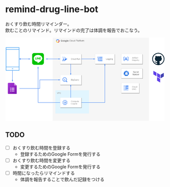 # remind-drug-line-bot

おくすり飲む時間リマインダー。  
飲むことのリマインド。リマインドの完了は体調を報告でおこなう。  

![アーキテクチャ](./images/architecture.png)  

## TODO

- [ ] おくすり飲む時間を登録する
  - 登録するためのGoogle Formを発行する
- [ ] おくすり飲む時間を変更する
  - 変更するためのGoogle Formを発行する
- [ ] 時間になったらリマインドする
  - 体調を報告することで飲んだ記録をつける
